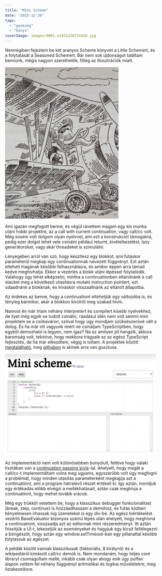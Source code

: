 ```yaml
---
title: "Mini Scheme"
date: "2015-12-26"
tags: 
  - "geekség"
  - "könyv"
coverImage: images/0001-e1451228724420.jpg
---
```


Nemrégiben fejeztem be két aranyos Scheme könyvet a Little Schemert, és a folytatását a Seasoned Schemert. Bár nem sok újdonságot találtam bennünk, mégis nagyon szerethetők, főleg az illusztrációk miatt.

![fotó 3 (1)](images/foto-3-1-e1451228572856-375x500.jpg)

Ami igazán megfogott benne, és végül rávettem magam egy kis munka utáni hobbi projektre, az a call with current continuation, vagy call/cc volt. Még sosem volt dolgom olyan nyelvvel, ami ezt a konstrukciót támogatná, pedig ezer dolgot lehet vele csinálni például returnt, kivételkezelést, lazy generátorokat, vagy akár threadeket is szimulálni.

Lényegében arról van szó, hogy készítesz egy blokkot, ami futáskor paraméterül megkap egy continuationnak nevezett függvényt. Ezt aztán elteheti magának későbbi felhasználásra, és amikor éppen arra támad kedve meghívhatja. Ekkor a vezérlés a blokk utáni lépéssel folytatódik. Valahogy úgy lehet elképzelni, mintha a continuationben eltárolnánk a call stacket meg a következő utasításra mutató instruction pointert, ezt odaadnánk a blokknak, és híváskor visszaállnánk az eltárolt állapotba.

Az érdekes az benne, hogy a continuationt eltehetjük egy változóba is, és tényleg bármikor, akár a blokkon kívülről meg szabad hívni.

Namost én már írtam néhány interpretert és compilert kisebb nyelvekhez, de ilyet még egyik se tudott csinálni, ráadásul idén nem volt semmi mini projektem se a csókaváron, szóval hogy úgy mondjam szüksészerűvé vált a dolog. És ha már ott vagyunk miért ne csináljam TypeScriptben, hogy egyből demozható is legyen, nem igaz? Na ez amilyen jól hangzik, akkora baromság volt, tekintve, hogy mekkora trágyalé ez az egész TypeScript fejlesztés, de ha már elkezdtem, végig is toltam. A projektek között [megtalálható](https://mini-scheme.csokavar.hu/), meg [githubon](https://github.com/encse/sicp) is akinek arra van gusztusa.

[![minischeme](images/minischeme-500x334.jpg)](https://mini-scheme.csokavar.hu)

Az implementáció nem volt különösebben bonyolult, feltéve hogy valaki tisztában van a [continuation passing style](https://en.wikipedia.org/wiki/Continuation-passing_style)\-lal. Ahelyett, hogy magát a call/cc-t implementáltam volna meg ugyanis, egyszerűbb volt úgy megfogni a problémát, hogy minden utasítás paraméterként megkapja azt a continuationt, ami a program hátralevő részét értékeli ki. Így aztán, mondjuk egy értékadás előbb elvégzi a mellékhatásait, aztán csak meghívja a continuationt, hogy mehet tovább srácok.

Még egy trükköt vetettem be, hogy a klasszikus debugger funkcionalitást (break, step, continue) is hozzáadhassam a demóhoz, és futás közben kényelmesen írhassak log üzeneteket is egy div-be. Az egész kiértékelést vezérlő BaseEvaluator bizonyos számú lépés után ahelyett, hogy meghívná a continuationt, visszaadja azt az editornak mint részeredményt. Itt aztán frissítjük a UI-t, lekezeljük az eseményeket és hagyjuk egy kicsit fellélegezni a böngészőt, hogy aztán egy window.setTimeout-ban egy pillanattal később folytassuk az egészet.

A példák között vannak klasszikusak (faktoriális, 8 királynő) és a wikipediáról kimásolt call/cc demók is. Nem mondanám, hogy teljes core libraryt csomagoltam mellé, inkább csak olyan ahogy esik úgy puffan alapon vettem fel néhány függvényt aritmetikai és logikai műveletekre, meg listakezelésre.
